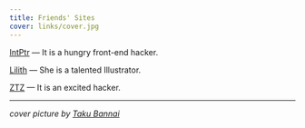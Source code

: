 ```yaml
---
title: Friends' Sites
cover: links/cover.jpg
---
```



[IntPtr](https://intptr.im) — It is a hungry front-end hacker.


[Lilith](http://huiyanwang.me/) — She is a talented Illustrator.


[ZTZ](http://ztz.me/) — It is an excited hacker.

---

*cover picture by [Taku Bannai](https://www.behance.net/gallery/32346807/Package-for-Green-hill-by-Kazumasa-Oda)*
